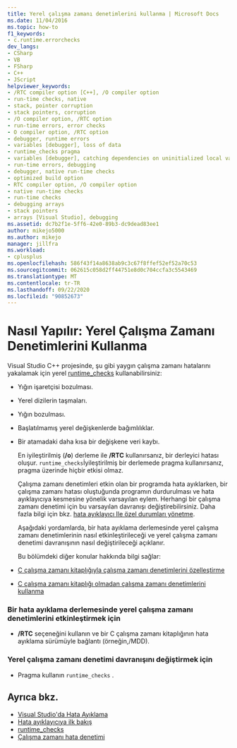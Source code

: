 ```yaml
---
title: Yerel çalışma zamanı denetimlerini kullanma | Microsoft Docs
ms.date: 11/04/2016
ms.topic: how-to
f1_keywords:
- c.runtime.errorchecks
dev_langs:
- CSharp
- VB
- FSharp
- C++
- JScript
helpviewer_keywords:
- /RTC compiler option [C++], /O compiler option
- run-time checks, native
- stack, pointer corruption
- stack pointers, corruption
- /O compiler option, /RTC option
- run-time errors, error checks
- O compiler option, /RTC option
- debugger, runtime errors
- variables [debugger], loss of data
- runtime_checks pragma
- variables [debugger], catching dependencies on uninitialized local variables
- run-time errors, debugging
- debugger, native run-time checks
- optimized build option
- RTC compiler option, /O compiler option
- native run-time checks
- run-time checks
- debugging arrays
- stack pointers
- arrays [Visual Studio], debugging
ms.assetid: dc7b2f1e-5ff6-42e0-89b3-dc9dead83ee1
author: mikejo5000
ms.author: mikejo
manager: jillfra
ms.workload:
- cplusplus
ms.openlocfilehash: 586f43f14a8638ab9c3c67f8ffef52ef52a70c53
ms.sourcegitcommit: 062615c058d2ff44751e8d0c704ccfa3c5543469
ms.translationtype: MT
ms.contentlocale: tr-TR
ms.lasthandoff: 09/22/2020
ms.locfileid: "90852673"
---
```

# <a name="how-to-use-native-run-time-checks"></a>Nasıl Yapılır: Yerel Çalışma Zamanı Denetimlerini Kullanma
Visual Studio C++ projesinde, şu gibi yaygın çalışma zamanı hatalarını yakalamak için yerel [runtime_checks](/cpp/preprocessor/runtime-checks) kullanabilirsiniz:

- Yığın işaretçisi bozulması.

- Yerel dizilerin taşmaları.

- Yığın bozulması.

- Başlatılmamış yerel değişkenlerde bağımlılıklar.

- Bir atamadaki daha kısa bir değişkene veri kaybı.

  En iyileştirilmiş (**/o**) derleme ile **/RTC** kullanırsanız, bir derleyici hatası oluşur. `runtime_checks`İyileştirilmiş bir derlemede pragma kullanırsanız, pragma üzerinde hiçbir etkisi olmaz.

  Çalışma zamanı denetimleri etkin olan bir programda hata ayıklarken, bir çalışma zamanı hatası oluştuğunda programın durdurulması ve hata ayıklayıcıya kesmesine yönelik varsayılan eylem. Herhangi bir çalışma zamanı denetimi için bu varsayılan davranışı değiştirebilirsiniz. Daha fazla bilgi için bkz. [hata ayıklayıcı Ile özel durumları yönetme](../debugger/managing-exceptions-with-the-debugger.md).

  Aşağıdaki yordamlarda, bir hata ayıklama derlemesinde yerel çalışma zamanı denetimlerinin nasıl etkinleştirileceği ve yerel çalışma zamanı denetimi davranışının nasıl değiştirileceği açıklanır.

  Bu bölümdeki diğer konular hakkında bilgi sağlar:

- [C çalışma zamanı kitaplığıyla çalışma zamanı denetimlerini özelleştirme](../debugger/native-run-time-checks-customization.md)

- [C çalışma zamanı kitaplığı olmadan çalışma zamanı denetimlerini kullanma](../debugger/using-run-time-checks-without-the-c-run-time-library.md)

### <a name="to-enable-native-run-time-checks-in-a-debug-build"></a>Bir hata ayıklama derlemesinde yerel çalışma zamanı denetimlerini etkinleştirmek için

- **/RTC** seçeneğini kullanın ve bir C çalışma zamanı kitaplığının hata ayıklama sürümüyle bağlantı (örneğin,/MDD).

### <a name="to-modify-native-run-time-check-behavior"></a>Yerel çalışma zamanı denetimi davranışını değiştirmek için

- Pragma kullanın `runtime_checks` .

## <a name="see-also"></a>Ayrıca bkz.
- [Visual Studio'da Hata Ayıklama](../debugger/index.yml)
- [Hata ayıklayıcıya ilk bakış](../debugger/debugger-feature-tour.md)
- [runtime_checks](/cpp/preprocessor/runtime-checks)
- [Çalışma zamanı hata denetimi](/cpp/c-runtime-library/run-time-error-checking)
